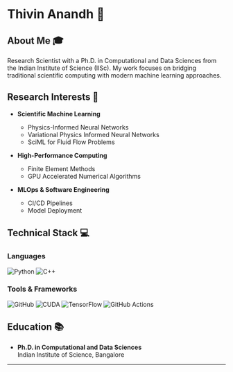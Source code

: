 # Thivin Anandh 👋

## About Me 🎓

Research Scientist with a Ph.D. in Computational and Data Sciences from the Indian Institute of Science (IISc). My work focuses on bridging traditional scientific computing with modern machine learning approaches.

## Research Interests 🔬

- **Scientific Machine Learning** 
  - Physics-Informed Neural Networks
  - Variational Physics Informed Neural Networks
  - SciML for Fluid Flow Problems 

- **High-Performance Computing**
  - Finite Element Methods
  - GPU Accelerated Numerical Algorithms

- **MLOps & Software Engineering**
  - CI/CD Pipelines
  - Model Deployment

## Technical Stack 💻

### Languages
![Python](https://img.shields.io/badge/Python-3776AB?style=flat-square&logo=python&logoColor=white)
![C++](https://img.shields.io/badge/C++-00599C?style=flat-square&logo=c%2B%2B&logoColor=white)

### Tools & Frameworks
![GitHub](https://img.shields.io/badge/GitHub-100000?style=flat-square&logo=github&logoColor=white)
![CUDA](https://img.shields.io/badge/CUDA-76B900?style=flat-square&logo=nvidia&logoColor=white)
![TensorFlow](https://img.shields.io/badge/TensorFlow-FF6F00?style=flat-square&logo=tensorflow&logoColor=white)
![GitHub Actions](https://img.shields.io/badge/GitHub_Actions-2088FF?style=flat-square&logo=github-actions&logoColor=white)
## Education 📚

- **Ph.D. in Computational and Data Sciences**  
  Indian Institute of Science, Bangalore
---
